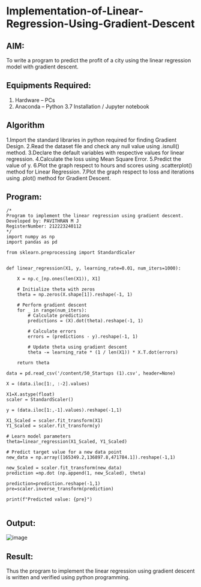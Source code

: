 # Implementation-of-Linear-Regression-Using-Gradient-Descent

## AIM:
To write a program to predict the profit of a city using the linear regression model with gradient descent.

## Equipments Required:
1. Hardware – PCs
2. Anaconda – Python 3.7 Installation / Jupyter notebook

## Algorithm
1.Import the standard libraries in python required for finding Gradient Design.
2.Read the dataset file and check any null value using .isnull() method.
3.Declare the default variables with respective values for linear regression.
4.Calculate the loss using Mean Square Error.
5.Predict the value of y.
6.Plot the graph respect to hours and scores using .scatterplot() method for Linear Regression.
7.Plot the graph respect to loss and iterations using .plot() method for Gradient Descent.

## Program:
```
/*
Program to implement the linear regression using gradient descent.
Developed by: PAVITHRAN M J
RegisterNumber: 212223240112
*/
import numpy as np
import pandas as pd

from sklearn.preprocessing import StandardScaler


def linear_regression(X1, y, learning_rate=0.01, num_iters=1000):

    X = np.c_[np.ones(len(X1)), X1]

    # Initialize theta with zeros
    theta = np.zeros(X.shape[1]).reshape(-1, 1)

    # Perform gradient descent
    for _ in range(num_iters):
        # Calculate predictions
        predictions = (X).dot(theta).reshape(-1, 1)

        # Calculate errors
        errors = (predictions - y).reshape(-1, 1)

        # Update theta using gradient descent
        theta -= learning_rate * (1 / len(X1)) * X.T.dot(errors)

    return theta

data = pd.read_csv('/content/50_Startups (1).csv', header=None)

X = (data.iloc[1:, :-2].values)

X1=X.astype(float)
scaler = StandardScaler()

y = (data.iloc[1:,-1].values).reshape(-1,1)

X1_Scaled = scaler.fit_transform(X1)
Y1_Scaled = scaler.fit_transform(y)

# Learn model parameters
theta=linear_regression(X1_Scaled, Y1_Scaled)

# Predict target value for a new data point
new_data = np.array([165349.2,136897.8,471784.1]).reshape(-1,1)

new_Scaled = scaler.fit_transform(new_data)
prediction =np.dot (np.append(1, new_Scaled), theta)

prediction=prediction.reshape(-1,1)
pre=scaler.inverse_transform(prediction)

print(f"Predicted value: {pre}")


```

## Output:
![image](https://github.com/Richard01072002/Implementation-of-Linear-Regression-Using-Gradient-Descent/assets/141472248/acd1efd4-ce4c-4d2a-8d18-86acc4548c37)

## Result:
Thus the program to implement the linear regression using gradient descent is written and verified using python programming.
